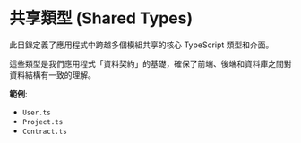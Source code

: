 # 共享類型 (Shared Types)

此目錄定義了應用程式中跨越多個模組共享的核心 TypeScript 類型和介面。

這些類型是我們應用程式「資料契約」的基礎，確保了前端、後端和資料庫之間對資料結構有一致的理解。

**範例**:

- `User.ts`
- `Project.ts`
- `Contract.ts`
